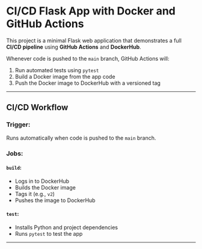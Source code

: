 # CI/CD Flask App with Docker and GitHub Actions

This project is a minimal Flask web application that demonstrates a full **CI/CD pipeline** using **GitHub Actions** and **DockerHub**.

Whenever code is pushed to the `main` branch, GitHub Actions will:

1. Run automated tests using `pytest`
2. Build a Docker image from the app code
3. Push the Docker image to DockerHub with a versioned tag

---

## CI/CD Workflow

### Trigger:
Runs automatically when code is pushed to the `main` branch.

### Jobs:
#### `build`:
- Logs in to DockerHub
- Builds the Docker image
- Tags it (e.g., `v2`)
- Pushes the image to DockerHub

#### `test`:
- Installs Python and project dependencies
- Runs `pytest` to test the app

---

